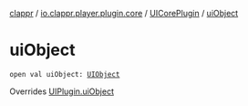 [clappr](../../index.md) / [io.clappr.player.plugin.core](../index.md) / [UICorePlugin](index.md) / [uiObject](./ui-object.md)

# uiObject

`open val uiObject: `[`UIObject`](../../io.clappr.player.base/-u-i-object/index.md)

Overrides [UIPlugin.uiObject](../../io.clappr.player.plugin/-u-i-plugin/ui-object.md)

